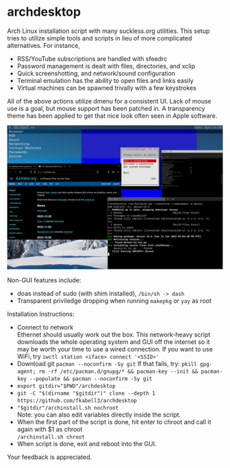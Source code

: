 # archdesktop

Arch Linux installation script with many suckless.org utilities. This setup tries to utilize simple tools and scripts in lieu of more complicated alternatives. For instance,<br>

* RSS/YouTube subscriptions are handled with sfeedrc
* Password management is dealt with files, directories, and xclip
* Quick screenshotting, and network/sound configuration
* Terminal emulation has the ability to open files and links easily
* Virtual machines can be spawned trivally with a few keystrokes

All of the above actions utilize dmenu for a consistent UI. Lack of mouse use is a goal, but mouse support has been patched in. A transparency theme has been applied to get that nice look often seen in Apple software.<br>

<img width="1000" src="https://github.com/fkabell3/archdesktop/blob/main/archdesktop.png">

Non-GUI features include:<br>
* doas instead of sudo (with shim installed), `/bin/sh -> dash`
* Transparent priviledge dropping when running `makepkg` or `yay` as root

Installation Instructions:
* Connect to network<br>
Ethernet should usually work out the box. This network-heavy script downloads the whole operating system and GUI off the internet so it may be worth your time to use a wired connection. If you want to use WiFi, try
    `iwctl station <iface> connect '<SSID>'`
* Download git
    `pacman --noconfirm -Sy git`
    If that fails, try:
	`pkill gpg-agent; rm -rf /etc/pacman.d/gnupg/* && pacman-key --init && pacman-key --populate && pacman --noconfirm -Sy git`
* `export gitdir="$PWD"/archdesktop`
* `git -C "$(dirname "$gitdir")" clone --depth 1 https://github.com/fkabell3/archdesktop`
* `"$gitdir"/archinstall.sh nochroot`
<br>Note: you can also edit variables directly inside the script.
* When the first part of the script is done, hit enter to chroot and call it again with $1 as chroot<br>
`/archinstall.sh chroot`
* When script is done, exit and reboot into the GUI.

Your feedback is appreciated.
